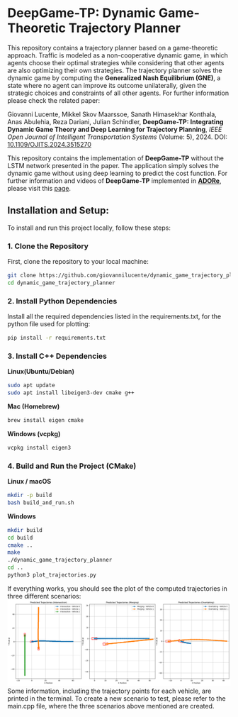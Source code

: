 # DeepGame-TP: Dynamic Game-Theoretic Trajectory Planner
This repository contains a trajectory planner based on a game-theoretic approach. Traffic is modeled as a non-cooperative dynamic game, in which agents choose their optimal strategies while considering that other agents are also optimizing their own strategies. The trajectory planner solves the dynamic game by computing the **Generalized Nash Equilibrium (GNE)**, a state where no agent can improve its outcome unilaterally, given the strategic choices and constraints of all other agents. For further information please check the related paper: 


Giovanni Lucente, Mikkel Skov Maarssoe, Sanath Himasekhar Konthala, Anas Abulehia, Reza Dariani, Julian Schindler, **DeepGame-TP: Integrating Dynamic Game Theory and Deep Learning for Trajectory Planning**, *IEEE Open Journal of Intelligent Transportation Systems* (Volume: 5), 2024. DOI: [10.1109/OJITS.2024.3515270](https://doi.org/10.1109/OJITS.2024.3515270)


This repository contains the implementation of **DeepGame-TP** without the LSTM network presented in the paper. The application simply solves the dynamic game without using deep learning to predict the cost function. 
For further information and videos of **DeepGame-TP** implemented in [**ADORe**](https://github.com/DLR-TS/adore), please visit this [page](https://giovannilucente.github.io/portfolio/dynamic_game_trajectory_planner/index.html).

## Installation and Setup:
To install and run this project locally, follow these steps:

### 1. Clone the Repository
First, clone the repository to your local machine:
```bash
git clone https://github.com/giovannilucente/dynamic_game_trajectory_planner.git
cd dynamic_game_trajectory_planner
```

### 2. Install Python Dependencies
Install all the required dependencies listed in the requirements.txt, for the python file used for plotting:
```bash
pip install -r requirements.txt
```

### 3. Install C++ Dependencies

**Linux(Ubuntu/Debian)**
```bash
sudo apt update
sudo apt install libeigen3-dev cmake g++
```

**Mac (Homebrew)**
```bash
brew install eigen cmake
```

**Windows (vcpkg)**
```bash
vcpkg install eigen3
```

### 4. Build and Run the Project (CMake)
**Linux / macOS**
```bash
mkdir -p build
bash build_and_run.sh
```
**Windows**
```bash
mkdir build
cd build
cmake ..
make
./dynamic_game_trajectory_planner
cd ..
python3 plot_trajectories.py
```
If everything works, you should see the plot of the computed trajectories in three different scenarios:
![Trajectories](media/Trajectories_dynamic_game.png)
Some information, including the trajectory points for each vehicle, are printed in the terminal.
To create a new scenario to test, please refer to the main.cpp file, where the three scenarios above mentioned are created.
